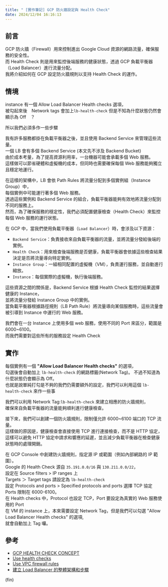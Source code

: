 ```yaml
---
title: " [實作筆記] GCP 防火牆設定與 Health Check"
date: 2024/12/04 16:16:13
---
```


## 前言

GCP 防火牆（Firewall）用來控制進出 Google Cloud 資源的網路流量，確保服務的安全性。  
而 Health Check 則是用來監控後端服務的健康狀態，透過 GCP 負載平衡器（Load Balancer）進行流量分配。  
我將介紹如何在 GCP 設定防火牆規則以支持 Health Check 的運作。

## 情境

instance 有一個 Allow Load Balancer Health checks 選項，  
被勾起來後　Network tags 會加上`lb-health-check`
但是不知為什麼狀態仍然會顯示為 Off　？

所以我們必須多作一些步驟

我有許多服務都掛在負載平衡器之後，並且使用 Backend Service 來管理這些流量。  
一個 LB 會有多個 Backend Service (本文先不涉及 Backend Bucket)  
由於成本考量，為了提高資源利用率，一台機器可能會承載多個 Web 服務。  
這樣做可以節省硬體和虛擬機的成本，但同時也需要確保每個 Web 服務能夠獨立且穩定地運行。

在這樣的架構中，LB 會依 Path Rules 將流量分配到多個實例組（Instance Group）中，  
每個實例中可能運行著多個 Web 服務。  
透過這些實例和 Backend Service 的組合，負載平衡器能夠有效地將流量分配到不同的服務上。  
然而，為了確保服務的穩定性，我們必須配置健康檢查（Health Check）來監控每個 Web 服務的運行狀態。  

在 GCP 中，當我們使用負載平衡器（`Load Balancer`）時，會涉及以下資源：

- `Backend Service`：負責接收來自負載平衡器的流量，並將流量分發給後端的實例。
- `Health Check`：用來檢查後端服務是否健康，負載平衡器會依據這些檢查結果決定是否將流量導向特定實例。
- `Instance Group`：一組相同配置的虛擬機（VM），負責運行服務，並自動進行縮放。
- `Instance`：每個實際的虛擬機，執行後端服務。

這些資源之間的關係是，Backend Service 根據 Health Check 監控的結果選擇健康的 Instance，  
並將流量分發給 Instance Group 中的實例。  
當負載平衡器根據路徑規則（LB Path Rule）將流量導向某個服務時，這些流量會被引導到 Instance 中運行的 Web 服務。

我們會在一台 Instance 上使用多個 web 服務，使用不同的 Port 來區分，範圍是 6000~6100。  
而我們需要對這些所有的服務設定 Health Check

## 實作

每個實例有一個 **"Allow Load Balancer Health checks"** 的選項，  
勾選後會自動加上 `lb-health-check` 的網路標籤(Network Tag)。
不過不知道為什麼狀態仍會顯示為 Off。  
也就是說單純打勾是不夠的我們仍需要額外的設定，我們可以利用這個 `lb-health-check` 來作一些事

我們可以利用 Network Tag:`lb-health-check` 來建立相應的防火牆規則，  
確保來自負載平衡器的流量能夠順利進行健康檢查。  

接下來，我們可以創建一個防火牆規則，限制僅允許 6000~6100 端口的 TCP 流量。  
這樣做的原因是，健康檢查會直接使用 TCP 進行連接檢查，而不是 HTTP 協定，  
這樣可以避免 HTTP 協定中請求和響應的延遲，並且減少負載平衡器在檢查健康狀態時的處理開銷。

在 GCP Console 中創建防火牆規則，指定源 IP 或範圍（例如內部網路的 IP 範圍）。  
Google 的 Health Check 源自 `35.191.0.0/16` 與 `130.211.0.0/22`，  
設定在 Source filters > IP ranges 上  
Targets ＞ Target tags 請設定為 `lb-health-check`  
設定 Protocols and ports > Specified protocols and ports 選擇 TCP 協定 Ports 限制在 6000-6100。  
在 Health checks 中，Protocol 也設定 TCP，Port 要設定為真實的 Web 服務使用的 Port  
在 VM 的 instance 上，本來需要設定 Network Tag，但是我們可以勾選 "Allow Load Balancer Health checks" 的選項,  
就會自動加上 Tag 囉。

## 參考

- [GCP HEALTH CHECK CONCEPT](https://cloud.google.com/load-balancing/docs/health-check-concepts)
- [Use health checks](https://cloud.google.com/load-balancing/docs/health-checks)
- [Use VPC firewall rules](https://cloud.google.com/vpc/docs/using-firewalls)
- [建立 Load Balancer 的整體架構和步驟](https://hkmci.com/zh-hant/learning-column/google-cloud-zh-hant/gcp-kol-x-master-concept-the-overall-architecture-and-procedure-for-establishing-a-load-balancer/)

(fin)
